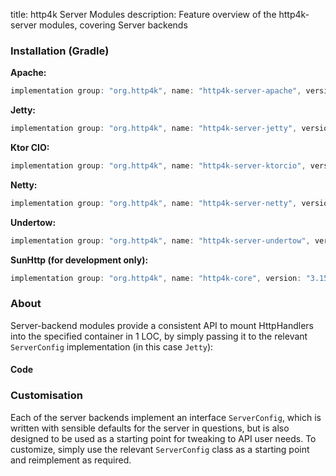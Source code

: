 title: http4k Server Modules
description: Feature overview of the http4k-server modules, covering Server backends

### Installation (Gradle)

**Apache:**

```groovy
implementation group: "org.http4k", name: "http4k-server-apache", version: "3.155.0"
```

**Jetty:**

```groovy
implementation group: "org.http4k", name: "http4k-server-jetty", version: "3.155.0"
```

**Ktor CIO:**

```groovy
implementation group: "org.http4k", name: "http4k-server-ktorcio", version: "3.155.0"
```

**Netty:**

```groovy
implementation group: "org.http4k", name: "http4k-server-netty", version: "3.155.0"
```

**Undertow:**

```groovy
implementation group: "org.http4k", name: "http4k-server-undertow", version: "3.155.0"
```

**SunHttp (for development only):**

```groovy
implementation group: "org.http4k", name: "http4k-core", version: "3.155.0"
```

### About
Server-backend modules provide a consistent API to mount HttpHandlers into the specified container in 1 LOC, by 
simply passing it to the relevant `ServerConfig` implementation (in this case `Jetty`):

#### Code [<img class="octocat"/>](https://github.com/http4k/http4k/blob/master/src/docs/guide/modules/servers/example_http.kt)
<script src="https://gist-it.appspot.com/https://github.com/http4k/http4k/blob/master/src/docs/guide/modules/servers/example_http.kt"></script>

### Customisation
Each of the server backends implement an interface `ServerConfig`, which is written with sensible defaults for the server in questions, 
but is also designed to be used as a starting point for tweaking to API user needs. To customize, simply use the relevant `ServerConfig` 
class as a starting point and reimplement as required.
